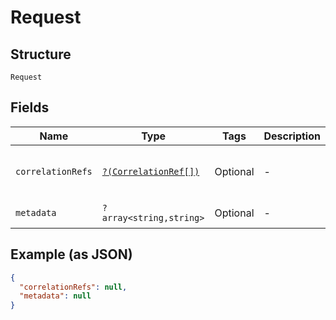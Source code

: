 
# Request

## Structure

`Request`

## Fields

| Name | Type | Tags | Description | Getter | Setter |
|  --- | --- | --- | --- | --- | --- |
| `correlationRefs` | [`?(CorrelationRef[])`](../../doc/models/correlation-ref.md) | Optional | - | getCorrelationRefs(): ?array | setCorrelationRefs(?array correlationRefs): void |
| `metadata` | `?array<string,string>` | Optional | - | getMetadata(): ?array | setMetadata(?array metadata): void |

## Example (as JSON)

```json
{
  "correlationRefs": null,
  "metadata": null
}
```

